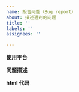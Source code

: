 ```yaml
---
name: 报告问题（Bug report）
about: 描述遇到的问题
title: ''
labels: ''
assignees: ''

---
```


[提示]: <> (提问前请前往 https://jin-yufeng.github.io/Parser/#/question?id=常见问题 查看是否已有解决方案，如果没有请按照下述模板详细描述问题)  

**使用平台**  

[提示]: <> (微信/qq/百度/支付宝/头条/uni-app)  

**问题描述**  

[提示]: <> (请详细描述遇到的问题，最好附上截图)  

**html 代码**  

[提示]: <> (请附上出现问题的 html 代码，如果在示例项目中无法复现的，请提供能够复现问题的 demo)  

```html

```